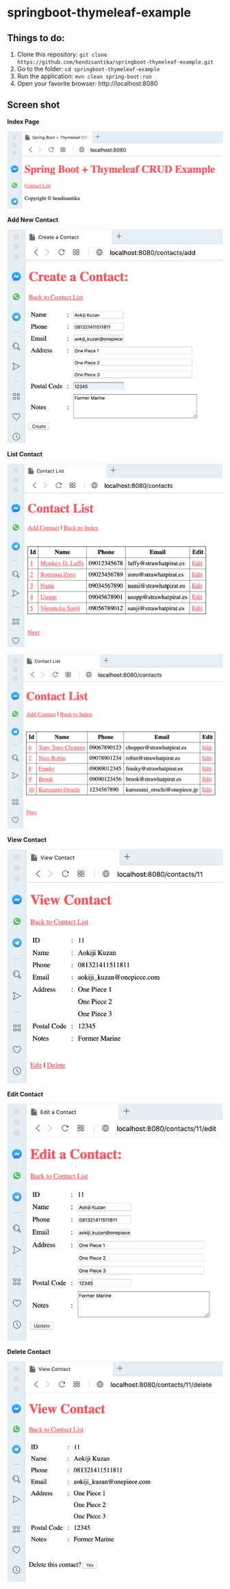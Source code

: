 # springboot-thymeleaf-example

## Things to do:
1. Clone this repository: `git clone https://github.com/hendisantika/springboot-thymeleaf-example.git`
2. Go to the folder: `cd springboot-thymeleaf-example`
3. Run the application: `mvn clean spring-boot:run`
4. Open your favorite browser: http://localhost:8080

## Screen shot

**Index Page**

![Index Page](img/index.png "Index Page")

**Add New Contact**

![Add New Contact](img/add.png "Add New Contact")


**List Contact**

![List Contact](img/list1.png "List Contact")

![List Contact](img/list2.png "List Contact")

**View Contact**

![View Contact](img/view.png "View Contact")

**Edit Contact**

![Edit Contact](img/edit.png "Edit Contact")

**Delete Contact**

![Delete Contact](img/delete.png "Delete Contact")



